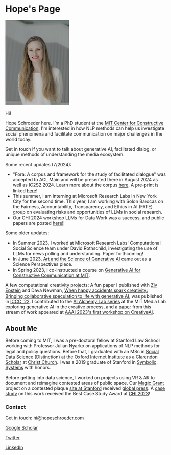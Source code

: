 # Hope's Page



<img src="/headshot_smiling.jpg" alt="headshot" width="200"/>

Hi!

Hope Schroeder here. I’m a PhD student at the [MIT Center for Constructive Communication](https://www.ccc.mit.edu/). I'm interested in how NLP methods can help us investigate social phenomena and facilitate communication on major challenges in the world today. 

Get in touch if you want to talk about generative AI, facilitated dialog, or unique methods of understanding the media ecosystem.

Some recent updates (7/2024):
* "Fora: A corpus and framework for the study of facilitated dialogue" was accepted to ACL Main and will be presented there in August 2024 as well as IC2S2 2024. Learn more about the corpus [here](https://github.com/schropes/fora-corpus). A pre-print is linked [here](https://drive.google.com/file/d/1z_APW-aNuYJNJjHfu9u6ObcIYDzXm6VD/view?usp=sharing)!
* This summer, I am interning at Microsoft Research Labs in New York City for the second time. This year, I am working with Solon Barocas on the Fairness, Accountability, Transparency, and Ethics in AI (FATE) group on evaluating risks and opportunities of LLMs in social research.
* Our CHI 2024 workshop LLMs for Data Work was a success, and public papers are posted [here!](https://sites.google.com/view/llmsindatawork/home)!

Some older updates:
* In Summer 2023, I worked at Microsoft Research Labs' Computational Social Science team under David Rothschild, investigating the use of LLMs for news polling and understanding. Paper forthcoming!
* In June 2023, [Art and the Science of Generative AI](https://www.science.org/doi/full/10.1126/science.adh4451) came out as a Science Perspectives piece.
* In Spring 2023, I co-instructed a course on [Generative AI for Constructive Communication at MIT](https://ai4comm.media.mit.edu/).

A few computational creativity projects: 
A fun paper I published with [Ziv Epstein](http://zive.info/) and Dava Newman, [When happy accidents spark creativity: Bringing collaborative speculation to life with generative AI](https://arxiv.org/abs/2206.00533), was published in [ICCC '22](http://computationalcreativity.net/iccc22/). I contributed to the [AI Alchemy Lab series](http://aialchemy.media.mit.edu/) at the MIT Media Lab exploring generative AI in the creative process, and a [paper](https://openreview.net/pdf?id=wm0WZPnhTC) from this stream of work appeared at [AAAI 2023's first workshop on CreativeAI](https://creativeai-ws.github.io/). 

## About Me
Before coming to MIT, I was a pre-doctoral fellow at Stanford Law School working with Professor Julian Nyarko on applications of NLP methods for legal and policy questions. Before that, I graduated with an MSc in [Social Data Science](https://www.oii.ox.ac.uk/study/msc-in-social-data-science/) (Distinction) at the [Oxford Internet Institute](https://www.oii.ox.ac.uk/) as a [Clarendon Scholar](http://www.ox.ac.uk/clarendon) at [Christ Church](https://www.chch.ox.ac.uk/). I was a 2019 graduate of Stanford in [Symbolic Systems](https://symsys.stanford.edu/) with honors. 

Before getting into data science, I worked on projects using VR & AR to document and reimagine contested areas of public space. Our [Magic Grant](https://brown.columbia.edu/propose/) project on a contested plaque [site at Stanford](https://www.dearvisitor.app/) received [global press](https://www.dearvisitor.app/press). A [case study](https://arxiv.org/abs/2302.02050) on this work received the Best Case Study Award at [CHI 2023](https://chi2023.acm.org/)!

### Contact
Get in touch: hi@hopeschroeder.com

[Google Scholar](https://scholar.google.com/citations?user=-UKCJTAAAAAJ&hl=en)

[Twitter](https://twitter.com/Schropes)

[LinkedIn](https://www.linkedin.com/in/hopeschroeder/)



